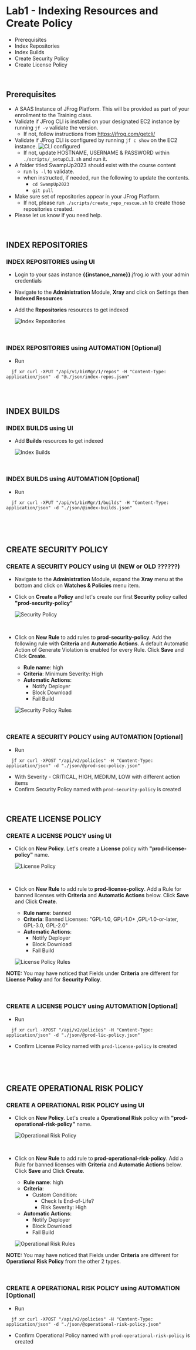 # Lab1 - Indexing Resources and Create Policy
- Prerequisites
- Index Repositories
- Index Builds
- Create Security Policy
- Create License Policy

<br/>

## Prerequisites
- A SAAS Instance of JFrog Platform. This will be provided as part of your enrollment to the Training class.
- Validate if JFrog CLI is installed on your designated EC2 instance by running `jf -v` validate the version.
  - If not, follow instructions from https://jfrog.com/getcli/ 
- Validate if JFrog CLI is configured by running `jf c show` on the EC2 instance.
      ![CLI configured](images/cli_configured.png)
  -  If not, update HOSTNAME, USERNAME & PASSWORD within `./scripts/_setupCLI.sh` and run it.
- A folder titled SwampUp2023 should exist with the course content
  - run `ls -l` to validate.
  - when instructed, if needed, run the following to update the contents.
    - `cd SwampUp2023`
    - `git pull` 
- Make sure set of repositories appear in your JFrog Platform.
  -  If not, please run `./scripts/create_repo_rescue.sh` to create those repositories created. 
- Please let us know if you need help. 

<br/>

## INDEX REPOSITORIES 
### INDEX REPOSITORIES using UI

- Login to your saas instance **{{instance_name}}**.jfrog.io with  your admin credentials

- Navigate to the **Administration** Module, **Xray** and click on Settings then **Indexed Resources**

- Add the **Repositories** resources to get indexed

  ![Index Repositories](images/1-1.gif)

<br/>

### INDEX REPOSITORIES using AUTOMATION [Optional]
- Run 
```
  jf xr curl -XPUT "/api/v1/binMgr/1/repos" -H "Content-Type: application/json" -d "@./json/index-repos.json"
  
```

<br/> 

## INDEX BUILDS 
### INDEX BUILDS using UI
- Add **Builds** resources to get indexed
  
  ![Index Builds](images/1-2.gif)

<br/>

### INDEX BUILDS using AUTOMATION [Optional]
- Run 
```
  jf xr curl -XPUT "/api/v1/binMgr/1/builds" -H "Content-Type: application/json" -d "./json/@index-builds.json"
```

<br/>
<br/>
<br/>

## CREATE SECURITY POLICY
### CREATE A SECURITY POLICY using UI (NEW or OLD ??????)
- Navigate to the **Administration** Module, expand the **Xray** menu at the bottom and click on **Watches & Policies** menu item.
- Click on **Create a Policy** and let's create our first **Security** policy called **"prod-security-policy"**
  
  ![Security Policy](images/1-3.gif)

<br/>

- Click on **New Rule** to add rules to **prod-security-policy**. Add the following rule with **Criteria** and **Automatic Actions**. A default Automatic Action of Generate Violation is enabled for every Rule. Click **Save** and Click **Create**.
  * **Rule name**: high
  * **Criteria**: Minimum Severity: High
  * **Automatic Actions**: 
    * Notify Deployer
    * Block Download 
    * Fail Build
  
  ![Security Policy Rules](images/1-4.gif)

<br/>

### CREATE A SECURITY POLICY using AUTOMATION [Optional]
- Run
```
  jf xr curl -XPOST "/api/v2/policies" -H "Content-Type: application/json" -d "./json/@prod-sec-policy.json"
```
  - With Severity - CRITICAL, HIGH, MEDIUM, LOW with different action items
- Confirm Security Policy named with ``prod-security-policy`` is created

<br/>

## CREATE LICENSE POLICY
### CREATE A LICENSE POLICY using UI
- Click on **New Policy**. Let's create a **License** policy with **"prod-license-policy"** name.
 
  ![License Policy](images/1-5.gif)

<br/>

- Click on **New Rule** to add rule to **prod-license-policy**. Add a Rule for banned licenses with **Criteria** and **Automatic Actions** below. Click **Save** and Click **Create**.
  * **Rule name**: banned
  * **Criteria**: Banned Licenses: "GPL-1.0, GPL-1.0+ ,GPL-1.0-or-later, GPL-3.0, GPL-2.0"
  * **Automatic Actions**:
    * Notify Deployer
    * Block Download
    * Fail Build
  
  ![License Policy Rules](images/1-6.gif)
  
**NOTE:** You may have noticed that Fields under **Criteria** are different for **License Policy** and for **Security Policy**.  

<br/>

### CREATE A LICENSE POLICY using AUTOMATION [Optional]
- Run 
```
  jf xr curl -XPOST "/api/v2/policies" -H "Content-Type: application/json" -d "./json/@prod-lic-policy.json"
```
- Confirm License Policy named with ``prod-license-policy`` is created

<br/>
<br/>
<br/>

## CREATE OPERATIONAL RISK POLICY
### CREATE A OPERATIONAL RISK POLICY using UI
- Click on **New Policy**. Let's create a **Operational Risk** policy with **"prod-operational-risk-policy"** name.
 
  ![Operational Risk Policy](images/Op_Risk_create_policy.gif)

<br/>

- Click on **New Rule** to add rule to **prod-operational-risk-policy**. Add a Rule for banned licenses with **Criteria** and **Automatic Actions** below. Click **Save** and Click **Create**.
  * **Rule name**: high
  * **Criteria**: 
      * Custom Condition: 
          * Check Is End-of-Life?
          * Risk Severity: High
  * **Automatic Actions**:
    * Notify Deployer
    * Block Download
    * Fail Build
  
  ![Operational Risk Rules](images/Op_Risk_create_rule.gif)
  
**NOTE:** You may have noticed that Fields under **Criteria** are different for **Operational Risk Policy** from the other 2 types.  

<br/>

### CREATE A OPERATIONAL RISK POLICY using AUTOMATION [Optional]
- Run 
```
  jf xr curl -XPOST "/api/v2/policies" -H "Content-Type: application/json" -d "./json/@operational-risk-policy.json"
```
- Confirm Operational Policy named with ``prod-operational-risk-policy`` is created
